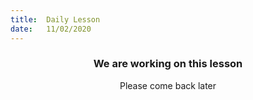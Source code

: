 ```yaml
---
title:  Daily Lesson
date:   11/02/2020
---
```


### <center>We are working on this lesson</center>
<center>Please come back later</center>